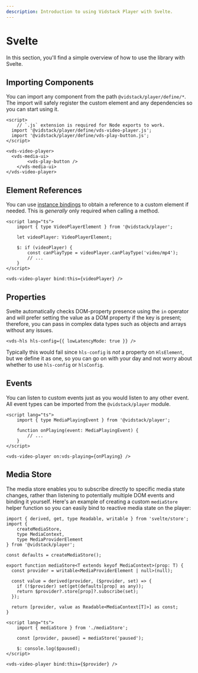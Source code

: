 ```yaml
---
description: Introduction to using Vidstack Player with Svelte.
---
```


# Svelte

In this section, you'll find a simple overview of how to use the library with Svelte.

## Importing Components

You can import any component from the path `@vidstack/player/define/*`. The import will safely
register the custom element and any dependencies so you can start using it.

```svelte:title=MyPlayer.svelte:copy
<script>
	// `.js` extension is required for Node exports to work.
  import '@vidstack/player/define/vds-video-player.js';
  import '@vidstack/player/define/vds-play-button.js';
</script>

<vds-video-player>
  <vds-media-ui>
		<vds-play-button />
	</vds-media-ui>
</vds-video-player>
```

## Element References

You can use [instance bindings](https://svelte.dev/tutorial/component-this) to obtain a
reference to a custom element if needed. This is _generally_ only required when calling a method.

```svelte
<script lang="ts">
	import { type VideoPlayerElement } from '@vidstack/player';

	let videoPlayer: VideoPlayerElement;

	$: if (videoPlayer) {
		const canPlayType = videoPlayer.canPlayType('video/mp4');
		// ...
	}
</script>

<vds-video-player bind:this={videoPlayer} />
```

## Properties

Svelte automatically checks DOM-property presence using the `in` operator and will prefer setting
the value as a DOM property if the key is present; therefore, you can pass in complex data types
such as objects and arrays without any issues.

```svelte
<vds-hls hls-config={{ lowLatencyMode: true }} />
```

Typically this would fail since `hls-config` is _not_ a property on `HlsElement`, but we define
it as one, so you can go on with your day and not worry about whether to use `hls-config` or `hlsConfig`.

## Events

You can listen to custom events just as you would listen to any other event. All event types
can be imported from the `@vidstack/player` module.

```svelte
<script lang="ts">
	import { type MediaPlayingEvent } from '@vidstack/player';

	function onPlaying(event: MediaPlayingEvent) {
		// ...
	}
</script>

<vds-video-player on:vds-playing={onPlaying} />
```

## Media Store

The media store enables you to subscribe directly to specific media state changes, rather than
listening to potentially multiple DOM events and binding it yourself. Here's an example of
creating a custom `mediaStore` helper function so you can easily bind to reactive media state on
the player:

```ts:title=mediaStore.ts:copy
import { derived, get, type Readable, writable } from 'svelte/store';
import {
	createMediaStore,
	type MediaContext,
	type MediaProviderElement
} from '@vidstack/player';

const defaults = createMediaStore();

export function mediaStore<T extends keyof MediaContext>(prop: T) {
  const provider = writable<MediaProviderElement | null>(null);

  const value = derived(provider, ($provider, set) => {
    if (!$provider) set(get(defaults[prop] as any));
    return $provider?.store[prop]?.subscribe(set);
  });

  return [provider, value as Readable<MediaContext[T]>] as const;
}
```

```svelte:title=MyPlayer.svelte:copy
<script lang="ts">
	import { mediaStore } from './mediaStore';

	const [provider, paused] = mediaStore('paused');

	$: console.log($paused);
</script>

<vds-video-player bind:this={$provider} />
```
